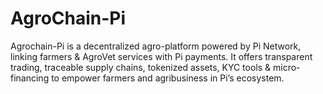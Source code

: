 # AgroChain-Pi
Agrochain-Pi is a decentralized agro-platform powered by Pi Network, linking farmers &amp; AgroVet services with Pi payments. It offers transparent trading, traceable supply chains, tokenized assets, KYC tools &amp; micro-financing to empower farmers and agribusiness in Pi’s ecosystem.
